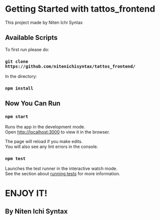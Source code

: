 # Getting Started with tattos_frontend

This project made by Niten Ichi Syntax

## Available Scripts

To first run please do:

### `git clone https://github.com/nitenichisyntax/tattos_frontend/`

In the directory:

### `npm install`

## Now You Can Run

### `npm start`

Runs the app in the development mode.\
Open [http://localhost:3000](http://localhost:3000) to view it in the browser.

The page will reload if you make edits.\
You will also see any lint errors in the console.

### `npm test`

Launches the test runner in the interactive watch mode.\
See the section about [running tests](https://facebook.github.io/create-react-app/docs/running-tests) for more information.


# ENJOY IT!
## By Niten Ichi Syntax

